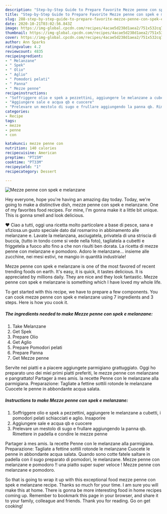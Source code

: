 ```yaml
---
description: "Step-by-Step Guide to Prepare Favorite Mezze penne con spek e melanzane"
title: "Step-by-Step Guide to Prepare Favorite Mezze penne con spek e melanzane"
slug: 288-step-by-step-guide-to-prepare-favorite-mezze-penne-con-spek-e-melanzane
date: 2020-10-21T03:02:56.843Z
image: https://img-global.cpcdn.com/recipes/4acae5d238d1aea2/751x532cq70/mezze-penne-con-spek-e-melanzane-recipe-main-photo.jpg
thumbnail: https://img-global.cpcdn.com/recipes/4acae5d238d1aea2/751x532cq70/mezze-penne-con-spek-e-melanzane-recipe-main-photo.jpg
cover: https://img-global.cpcdn.com/recipes/4acae5d238d1aea2/751x532cq70/mezze-penne-con-spek-e-melanzane-recipe-main-photo.jpg
author: Ann Sparks
ratingvalue: 4.2
reviewcount: 4835
recipeingredient:
- " Melanzane"
- " Spek"
- " Olio"
- " Aglio"
- " Pomodori pelati"
- " Panna"
- " Mezze penne"
recipeinstructions:
- "Soffriggere olio e spek a pezzettini, aggiungere le melanzane a cubetti, i pomodori pelati schiacciati e aglio. Insaporire"
- "Aggiungere sale e acqua qb e cuocere"
- "Prelevare un mestolo di sugo e frullare aggiungendo la panna qb. Rimettere in padella e condire le mezze penne"
categories:
- Recipe
tags:
- mezze
- penne
- con

katakunci: mezze penne con 
nutrition: 140 calories
recipecuisine: American
preptime: "PT15M"
cooktime: "PT33M"
recipeyield: "1"
recipecategory: Dessert

---
```



![Mezze penne con spek e melanzane](https://img-global.cpcdn.com/recipes/4acae5d238d1aea2/751x532cq70/mezze-penne-con-spek-e-melanzane-recipe-main-photo.jpg)

Hey everyone, hope you're having an amazing day today. Today, we're going to make a distinctive dish, mezze penne con spek e melanzane. One of my favorites food recipes. For mine, I'm gonna make it a little bit unique. This is gonna smell and look delicious.

❤️ Ciao a tutti, oggi una ricetta molto particolare a base di pesce, sana e sfiziosa.un gusto speciale dato dal rosmarino in abbinamento alle melanzane e. Lavate la melanzana, asciugatela, privatela di una striscia di buccia, (tutto in tondo come si vede nella foto), tagliatela a cubetti e friggetela a fuoco alto fino a che non risulti ben dorata. La ricetta di mezze penne con melanzane e pomodoro. Adoro le melanzane… insieme alle zucchine, nei mesi estivi, ne mangio in quantità industriale!

Mezze penne con spek e melanzane is one of the most favored of recent trending foods on earth. It's easy, it is quick, it tastes delicious. It is appreciated by millions daily. They are nice and they look fantastic. Mezze penne con spek e melanzane is something which I have loved my whole life.


To get started with this recipe, we have to prepare a few components. You can cook mezze penne con spek e melanzane using 7 ingredients and 3 steps. Here is how you cook it.

<!--inarticleads1-->

##### The ingredients needed to make Mezze penne con spek e melanzane:

1. Take  Melanzane
1. Get  Spek
1. Prepare  Olio
1. Get  Aglio
1. Prepare  Pomodori pelati
1. Prepare  Panna
1. Get  Mezze penne


Servite nei piatti e a piacere aggiungete parmigiano grattuggiato. Oggi ho preparato uno dei miei primi piatti preferiti, le mezze penne con melanzane e pangrattato! Partager à mes amis. la recette Penne con le melanzane alla parmigiana. Preparazione: Tagliate a fettine sottili rotonde le melanzane Cuocete le penne in abbondante acqua salata. 

<!--inarticleads2-->

##### Instructions to make Mezze penne con spek e melanzane:

1. Soffriggere olio e spek a pezzettini, aggiungere le melanzane a cubetti, i pomodori pelati schiacciati e aglio. Insaporire
1. Aggiungere sale e acqua qb e cuocere
1. Prelevare un mestolo di sugo e frullare aggiungendo la panna qb. Rimettere in padella e condire le mezze penne


Partager à mes amis. la recette Penne con le melanzane alla parmigiana. Preparazione: Tagliate a fettine sottili rotonde le melanzane Cuocete le penne in abbondante acqua salata. Quando sono cotte fatele saltare in padella con il sugo preparato di pomodori, le melanzane. Mezze penne con melanzane e pomodoro !! una piatto super super veloce ! Mezze penne con melanzane e pomodoro. 

So that is going to wrap it up with this exceptional food mezze penne con spek e melanzane recipe. Thanks so much for your time. I am sure you will make this at home. There is gonna be more interesting food in home recipes coming up. Remember to bookmark this page in your browser, and share it to your family, colleague and friends. Thank you for reading. Go on get cooking!
